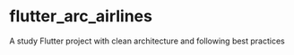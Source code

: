 # flutter_arc_airlines
A study Flutter project with clean architecture and following best practices
